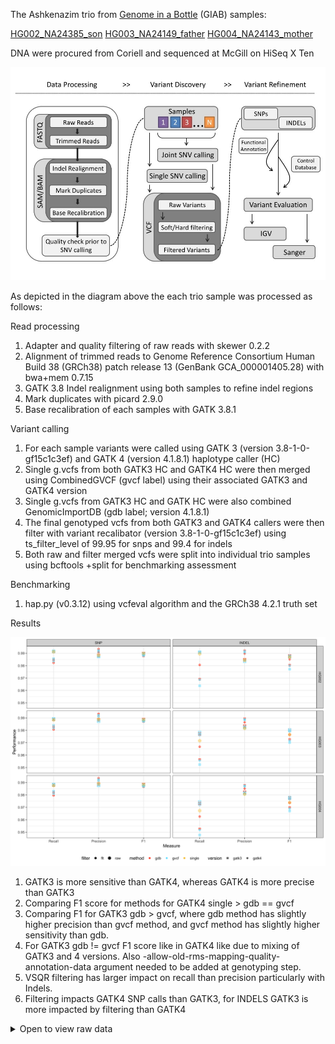 The Ashkenazim trio from [Genome in a
Bottle](http://jimb.stanford.edu/giab/) (GIAB) samples:

[HG002_NA24385_son](https://ftp-trace.ncbi.nlm.nih.gov/ReferenceSamples/giab/release/AshkenazimTrio/HG002_NA24385_son/)
[HG003_NA24149_father](https://ftp-trace.ncbi.nlm.nih.gov/ReferenceSamples/giab/release/AshkenazimTrio/HG003_NA24149_father/)
[HG004_NA24143_mother](https://ftp-trace.ncbi.nlm.nih.gov/ReferenceSamples/giab/release/AshkenazimTrio/HG004_NA24143_mother/)

DNA were procured from Coriell and sequenced at McGill on HiSeq X Ten

![Data processing diagram](img/dnaseq_pipeline.jpg)

As depicted in the diagram above the each trio sample was processed as
follows:

Read processing

1.  Adapter and quality filtering of raw reads with skewer 0.2.2
2.  Alignment of trimmed reads to Genome Reference Consortium Human
    Build 38 (GRCh38) patch release 13 (GenBank GCA_000001405.28) with
    bwa+mem 0.7.15
3.  GATK 3.8 Indel realignment using both samples to refine indel
    regions
4.  Mark duplicates with picard 2.9.0
5.  Base recalibration of each samples with GATK 3.8.1

Variant calling

1.  For each sample variants were called using GATK 3 (version
    3.8-1-0-gf15c1c3ef) and GATK 4 (version 4.1.8.1) haplotype caller
    (HC)
2.  Single g.vcfs from both GATK3 HC and GATK4 HC were then merged using
    CombinedGVCF (gvcf label) using their associated GATK3 and GATK4
    version
3.  Single g.vcfs from GATK3 HC and GATK HC were also combined
    GenomicImportDB (gdb label; version 4.1.8.1)
4.  The final genotyped vcfs from both GATK3 and GATK4 callers were then
    filter with variant recalibator (version 3.8-1-0-gf15c1c3ef) using
    ts_filter_level of 99.95 for snps and 99.4 for indels
5.  Both raw and filter merged vcfs were split into individual trio
    samples using bcftools +split for benchmarking assessment

Benchmarking

1.  hap.py (v0.3.12) using vcfeval algorithm and the GRCh38 4.2.1 truth
    set

Results

![CGen_gvcf_vs_gdb](img/CGEn_gvcf_vs_gdb.png)

1.  GATK3 is more sensitive than GATK4, whereas GATK4 is more precise
    than GATK3
2.  Comparing F1 score for methods for GATK4 single \> gdb == gvcf
3.  Comparing F1 for GATK3 gdb \> gvcf, where gdb method has slightly
    higher precision than gvcf method, and gvcf method has slightly
    higher sensitivity than gdb.  
4.  For GATK3 gdb != gvcf F1 score like in GATK4 like due to mixing of
    GATK3 and 4 versions. Also
    -allow-old-rms-mapping-quality-annotation-data argument needed to be
    added at genotyping step.
5.  VSQR filtering has larger impact on recall than precision
    particularly with Indels.
6.  Filtering impacts GATK4 SNP calls than GATK3, for INDELS GATK3 is
    more impacted by filtering than GATK4

<details>
<summary>
Open to view raw data
</summary>

Raw Data

| sample | method | version | filter | Type  | Filter |   Recall | Precision |       F1 |
|:-------|:-------|:--------|:-------|:------|:-------|---------:|----------:|---------:|
| HG002  | gdb    | gatk3   | flt    | INDEL | ALL    | 0.969089 |  0.991862 | 0.980343 |
| HG002  | gdb    | gatk3   | flt    | SNP   | ALL    | 0.984774 |  0.991000 | 0.987877 |
| HG002  | gdb    | gatk3   | raw    | INDEL | ALL    | 0.990778 |  0.984673 | 0.987716 |
| HG002  | gdb    | gatk3   | raw    | SNP   | ALL    | 0.991404 |  0.988109 | 0.989754 |
| HG002  | gdb    | gatk4   | flt    | INDEL | ALL    | 0.980555 |  0.989778 | 0.985145 |
| HG002  | gdb    | gatk4   | flt    | SNP   | ALL    | 0.982299 |  0.993419 | 0.987828 |
| HG002  | gdb    | gatk4   | raw    | INDEL | ALL    | 0.990749 |  0.984477 | 0.987603 |
| HG002  | gdb    | gatk4   | raw    | SNP   | ALL    | 0.991451 |  0.987821 | 0.989633 |
| HG002  | gvcf   | gatk3   | flt    | INDEL | ALL    | 0.963771 |  0.990839 | 0.977118 |
| HG002  | gvcf   | gatk3   | flt    | SNP   | ALL    | 0.985586 |  0.991338 | 0.988453 |
| HG002  | gvcf   | gatk3   | raw    | INDEL | ALL    | 0.990823 |  0.983554 | 0.987175 |
| HG002  | gvcf   | gatk3   | raw    | SNP   | ALL    | 0.991505 |  0.987316 | 0.989406 |
| HG002  | gvcf   | gatk4   | flt    | INDEL | ALL    | 0.968695 |  0.991585 | 0.980006 |
| HG002  | gvcf   | gatk4   | flt    | SNP   | ALL    | 0.983610 |  0.992395 | 0.987983 |
| HG002  | gvcf   | gatk4   | raw    | INDEL | ALL    | 0.990749 |  0.984477 | 0.987603 |
| HG002  | gvcf   | gatk4   | raw    | SNP   | ALL    | 0.991451 |  0.987821 | 0.989633 |
| HG002  | single | gatk4   | raw    | INDEL | ALL    | 0.989554 |  0.984422 | 0.986981 |
| HG002  | single | gatk4   | raw    | SNP   | ALL    | 0.991162 |  0.988491 | 0.989824 |
| HG003  | gdb    | gatk3   | flt    | INDEL | ALL    | 0.956456 |  0.989331 | 0.972616 |
| HG003  | gdb    | gatk3   | flt    | SNP   | ALL    | 0.982968 |  0.991343 | 0.987137 |
| HG003  | gdb    | gatk3   | raw    | INDEL | ALL    | 0.977150 |  0.983321 | 0.980226 |
| HG003  | gdb    | gatk3   | raw    | SNP   | ALL    | 0.988937 |  0.988367 | 0.988652 |
| HG003  | gdb    | gatk4   | flt    | INDEL | ALL    | 0.966755 |  0.986429 | 0.976493 |
| HG003  | gdb    | gatk4   | flt    | SNP   | ALL    | 0.980627 |  0.993273 | 0.986909 |
| HG003  | gdb    | gatk4   | raw    | INDEL | ALL    | 0.976325 |  0.982631 | 0.979468 |
| HG003  | gdb    | gatk4   | raw    | SNP   | ALL    | 0.989008 |  0.988092 | 0.988550 |
| HG003  | gvcf   | gatk3   | flt    | INDEL | ALL    | 0.952399 |  0.988612 | 0.970167 |
| HG003  | gvcf   | gatk3   | flt    | SNP   | ALL    | 0.983904 |  0.991241 | 0.987559 |
| HG003  | gvcf   | gatk3   | raw    | INDEL | ALL    | 0.978169 |  0.982234 | 0.980197 |
| HG003  | gvcf   | gatk3   | raw    | SNP   | ALL    | 0.989152 |  0.987296 | 0.988223 |
| HG003  | gvcf   | gatk4   | flt    | INDEL | ALL    | 0.955621 |  0.988393 | 0.971731 |
| HG003  | gvcf   | gatk4   | flt    | SNP   | ALL    | 0.981827 |  0.992255 | 0.987014 |
| HG003  | gvcf   | gatk4   | raw    | INDEL | ALL    | 0.976325 |  0.982631 | 0.979468 |
| HG003  | gvcf   | gatk4   | raw    | SNP   | ALL    | 0.989008 |  0.988092 | 0.988550 |
| HG003  | single | gatk4   | raw    | INDEL | ALL    | 0.971538 |  0.981593 | 0.976540 |
| HG003  | single | gatk4   | raw    | SNP   | ALL    | 0.988346 |  0.988840 | 0.988593 |
| HG004  | gdb    | gatk3   | flt    | INDEL | ALL    | 0.952638 |  0.987708 | 0.969856 |
| HG004  | gdb    | gatk3   | flt    | SNP   | ALL    | 0.982088 |  0.991567 | 0.986805 |
| HG004  | gdb    | gatk3   | raw    | INDEL | ALL    | 0.973180 |  0.982170 | 0.977654 |
| HG004  | gdb    | gatk3   | raw    | SNP   | ALL    | 0.988102 |  0.988664 | 0.988383 |
| HG004  | gdb    | gatk4   | flt    | INDEL | ALL    | 0.962589 |  0.985120 | 0.973724 |
| HG004  | gdb    | gatk4   | flt    | SNP   | ALL    | 0.979618 |  0.993506 | 0.986513 |
| HG004  | gdb    | gatk4   | raw    | INDEL | ALL    | 0.972303 |  0.981579 | 0.976919 |
| HG004  | gdb    | gatk4   | raw    | SNP   | ALL    | 0.988180 |  0.988438 | 0.988309 |
| HG004  | gvcf   | gatk3   | flt    | INDEL | ALL    | 0.947747 |  0.987291 | 0.967115 |
| HG004  | gvcf   | gatk3   | flt    | SNP   | ALL    | 0.982969 |  0.991515 | 0.987223 |
| HG004  | gvcf   | gatk3   | raw    | INDEL | ALL    | 0.974308 |  0.981391 | 0.977837 |
| HG004  | gvcf   | gatk3   | raw    | SNP   | ALL    | 0.988329 |  0.987661 | 0.987995 |
| HG004  | gvcf   | gatk4   | flt    | INDEL | ALL    | 0.951782 |  0.986922 | 0.969034 |
| HG004  | gvcf   | gatk4   | flt    | SNP   | ALL    | 0.980947 |  0.992515 | 0.986697 |
| HG004  | gvcf   | gatk4   | raw    | INDEL | ALL    | 0.972305 |  0.981580 | 0.976921 |
| HG004  | gvcf   | gatk4   | raw    | SNP   | ALL    | 0.988180 |  0.988438 | 0.988309 |
| HG004  | single | gatk4   | raw    | INDEL | ALL    | 0.967343 |  0.980567 | 0.973910 |
| HG004  | single | gatk4   | raw    | SNP   | ALL    | 0.987537 |  0.989200 | 0.988368 |

</details>
